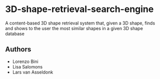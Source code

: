 # 3D-shape-retrieval-search-engine
A content-based 3D shape retrieval system that, given a 3D shape, finds and shows to the user the most similar shapes in a given 3D shape database

## Authors
- Lorenzo Bini
- Lisa Salomons
- Lars van Asseldonk
